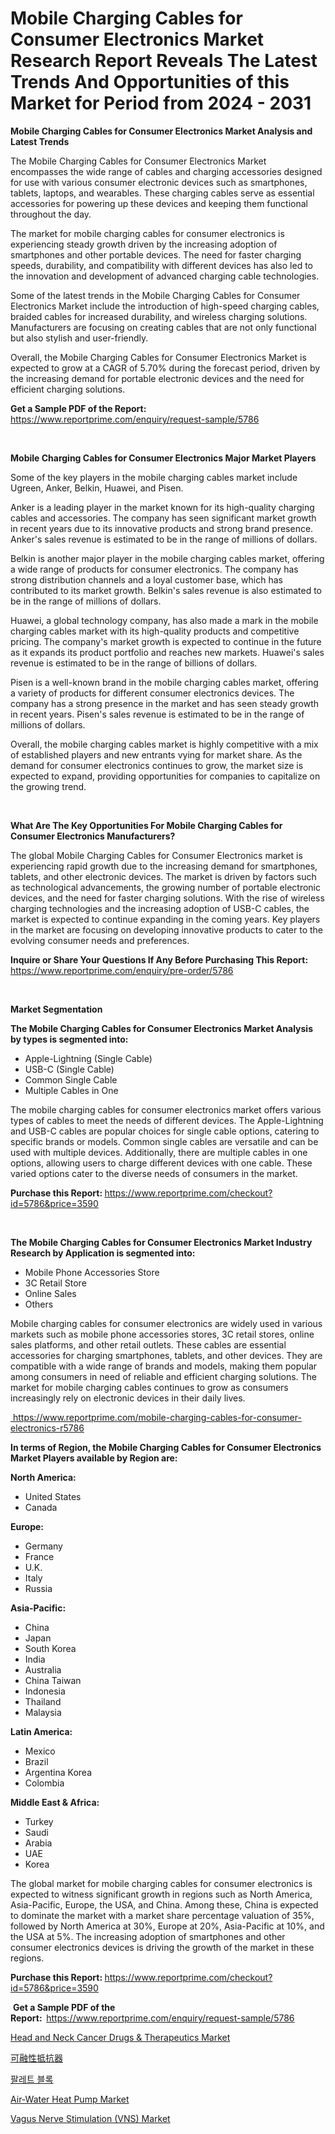 <p><h1>Mobile Charging Cables for Consumer Electronics Market Research Report Reveals The Latest Trends And Opportunities of this Market for Period from 2024 - 2031</h1></p><p><strong>Mobile Charging Cables for Consumer Electronics Market Analysis and Latest Trends</strong></p>
<p><p>The Mobile Charging Cables for Consumer Electronics Market encompasses the wide range of cables and charging accessories designed for use with various consumer electronic devices such as smartphones, tablets, laptops, and wearables. These charging cables serve as essential accessories for powering up these devices and keeping them functional throughout the day.</p><p>The market for mobile charging cables for consumer electronics is experiencing steady growth driven by the increasing adoption of smartphones and other portable devices. The need for faster charging speeds, durability, and compatibility with different devices has also led to the innovation and development of advanced charging cable technologies.</p><p>Some of the latest trends in the Mobile Charging Cables for Consumer Electronics Market include the introduction of high-speed charging cables, braided cables for increased durability, and wireless charging solutions. Manufacturers are focusing on creating cables that are not only functional but also stylish and user-friendly.</p><p>Overall, the Mobile Charging Cables for Consumer Electronics Market is expected to grow at a CAGR of 5.70% during the forecast period, driven by the increasing demand for portable electronic devices and the need for efficient charging solutions.</p></p>
<p><strong>Get a Sample PDF of the Report:&nbsp;</strong> <a href="https://www.reportprime.com/enquiry/request-sample/5786">https://www.reportprime.com/enquiry/request-sample/5786</a></p>
<p>&nbsp;</p>
<p><strong>Mobile Charging Cables for Consumer Electronics Major Market Players</strong></p>
<p><p>Some of the key players in the mobile charging cables market include Ugreen, Anker, Belkin, Huawei, and Pisen. </p><p>Anker is a leading player in the market known for its high-quality charging cables and accessories. The company has seen significant market growth in recent years due to its innovative products and strong brand presence. Anker's sales revenue is estimated to be in the range of millions of dollars.</p><p>Belkin is another major player in the mobile charging cables market, offering a wide range of products for consumer electronics. The company has strong distribution channels and a loyal customer base, which has contributed to its market growth. Belkin's sales revenue is also estimated to be in the range of millions of dollars.</p><p>Huawei, a global technology company, has also made a mark in the mobile charging cables market with its high-quality products and competitive pricing. The company's market growth is expected to continue in the future as it expands its product portfolio and reaches new markets. Huawei's sales revenue is estimated to be in the range of billions of dollars.</p><p>Pisen is a well-known brand in the mobile charging cables market, offering a variety of products for different consumer electronics devices. The company has a strong presence in the market and has seen steady growth in recent years. Pisen's sales revenue is estimated to be in the range of millions of dollars.</p><p>Overall, the mobile charging cables market is highly competitive with a mix of established players and new entrants vying for market share. As the demand for consumer electronics continues to grow, the market size is expected to expand, providing opportunities for companies to capitalize on the growing trend.</p></p>
<p>&nbsp;</p>
<p><strong>What Are The Key Opportunities For Mobile Charging Cables for Consumer Electronics Manufacturers?</strong></p>
<p><p>The global Mobile Charging Cables for Consumer Electronics market is experiencing rapid growth due to the increasing demand for smartphones, tablets, and other electronic devices. The market is driven by factors such as technological advancements, the growing number of portable electronic devices, and the need for faster charging solutions. With the rise of wireless charging technologies and the increasing adoption of USB-C cables, the market is expected to continue expanding in the coming years. Key players in the market are focusing on developing innovative products to cater to the evolving consumer needs and preferences.</p></p>
<p><strong>Inquire or Share Your Questions If Any Before Purchasing This Report:</strong> <a href="https://www.reportprime.com/enquiry/pre-order/5786">https://www.reportprime.com/enquiry/pre-order/5786</a></p>
<p>&nbsp;</p>
<p><strong>Market Segmentation</strong></p>
<p><strong>The Mobile Charging Cables for Consumer Electronics Market Analysis by types is segmented into:</strong></p>
<p><ul><li>Apple-Lightning (Single Cable)</li><li>USB-C (Single Cable)</li><li>Common Single Cable</li><li>Multiple Cables in One</li></ul></p>
<p><p>The mobile charging cables for consumer electronics market offers various types of cables to meet the needs of different devices. The Apple-Lightning and USB-C cables are popular choices for single cable options, catering to specific brands or models. Common single cables are versatile and can be used with multiple devices. Additionally, there are multiple cables in one options, allowing users to charge different devices with one cable. These varied options cater to the diverse needs of consumers in the market.</p></p>
<p><strong>Purchase this Report:&nbsp;</strong><a href="https://www.reportprime.com/checkout?id=5786&price=3590">https://www.reportprime.com/checkout?id=5786&price=3590</a></p>
<p>&nbsp;</p>
<p><strong>The Mobile Charging Cables for Consumer Electronics Market Industry Research by Application is segmented into:</strong></p>
<p><ul><li>Mobile Phone Accessories Store</li><li>3C Retail Store</li><li>Online Sales</li><li>Others</li></ul></p>
<p><p>Mobile charging cables for consumer electronics are widely used in various markets such as mobile phone accessories stores, 3C retail stores, online sales platforms, and other retail outlets. These cables are essential accessories for charging smartphones, tablets, and other devices. They are compatible with a wide range of brands and models, making them popular among consumers in need of reliable and efficient charging solutions. The market for mobile charging cables continues to grow as consumers increasingly rely on electronic devices in their daily lives.</p></p>
<p><a href="https://www.reportprime.com/mobile-charging-cables-for-consumer-electronics-r5786">&nbsp;https://www.reportprime.com/mobile-charging-cables-for-consumer-electronics-r5786</a></p>
<p><strong>In terms of Region, the Mobile Charging Cables for Consumer Electronics Market Players available by Region are:</strong></p>
<p>
    <p> <strong> North America: </strong>
        <ul>
            <li>United States</li>
            <li>Canada</li>
        </ul>
        </p> 
    <p> <strong> Europe: </strong>
        <ul>
            <li>Germany</li>
            <li>France</li>
            <li>U.K.</li>
            <li>Italy</li>
            <li>Russia</li>
        </ul>
        </p> 
    <p> <strong> Asia-Pacific: </strong>
        <ul>
            <li>China</li>
            <li>Japan</li>
            <li>South Korea</li>
            <li>India</li>
            <li>Australia</li>
            <li>China Taiwan</li>
            <li>Indonesia</li>
            <li>Thailand</li>
            <li>Malaysia</li>
        </ul>
        </p> 
    <p> <strong> Latin America: </strong>
        <ul>
            <li>Mexico</li>
            <li>Brazil</li>
            <li>Argentina Korea</li>
            <li>Colombia</li>
        </ul>
        </p> 
    <p> <strong> Middle East & Africa: </strong>
        <ul>
            <li>Turkey</li>
            <li>Saudi</li>
            <li>Arabia</li>
            <li>UAE</li>
            <li>Korea</li>
        </ul>
    </p>
    </p>
<p><p>The global market for mobile charging cables for consumer electronics is expected to witness significant growth in regions such as North America, Asia-Pacific, Europe, the USA, and China. Among these, China is expected to dominate the market with a market share percentage valuation of 35%, followed by North America at 30%, Europe at 20%, Asia-Pacific at 10%, and the USA at 5%. The increasing adoption of smartphones and other consumer electronics devices is driving the growth of the market in these regions.</p></p>
<p><strong>Purchase this Report: </strong><a href="https://www.reportprime.com/checkout?id=5786&price=3590">https://www.reportprime.com/checkout?id=5786&price=3590</a></p>
<p>&nbsp;<strong>Get a Sample PDF of the Report:&nbsp;&nbsp;</strong><a href="https://www.reportprime.com/enquiry/request-sample/5786">https://www.reportprime.com/enquiry/request-sample/5786</a></p>
<p><strong></strong></p>
<p><p><a href="https://issuu.com/reportprime-2/docs/head-and-neck-cancer-drugs-therapeutics-market-siz">Head and Neck Cancer Drugs & Therapeutics Market</a></p><p><a href="https://github.com/zjkmgcs938405/Market-Research-Report-List-3/blob/main/638018258346.md">可融性抵抗器</a></p><p><a href="https://github.com/KellyLyncyh543964/Market-Research-Report-List-2/blob/main/332566260350.md">팔레트 블록</a></p><p><a href="https://medium.com/@jeancoleman732/air-water-heat-pump-market-trends-focusing-on-air-water-heat-pump-market-insight-and-forecast-6520f619ae15">Air-Water Heat Pump Market</a></p><p><a href="https://issuu.com/reportprime-2/docs/vagus-nerve-stimulation-vns-market-size-2030.pptx">Vagus Nerve Stimulation (VNS) Market</a></p></p>